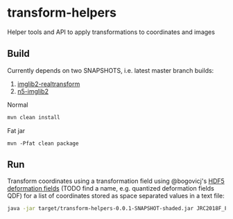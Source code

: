 # transform-helpers
Helper tools and API to apply transformations to coordinates and images

## Build

Currently depends on two SNAPSHOTS, i.e. latest master branch builds:

1. [imglib2-realtransform](https://github.com/imglib/imglib2-realtransform)
2. [n5-imglib2](https://github.com/saalfeldlab/n5-imglib2)

Normal
```bash
mvn clean install
```

Fat jar
```
mvn -Pfat clean package
```

## Run

Transform coordinates using a transformation field using @bogovicj's [HDF5 deformation fields](https://github.com/saalfeldlab/template-building/wiki/Hdf5-Deformation-fields) (TODO find a name, e.g. quantized deformation fields QDF) for a list of coordinates stored as space separated values in a text file:

```bash
java -jar target/transform-helpers-0.0.1-SNAPSHOT-shaded.jar JRC2018F_FCWB_transform_quant16.h5 tALT.fafb.jrc2018.txt

```

